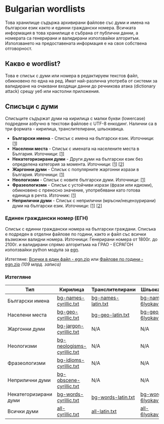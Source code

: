 # Bulgarian wordlists
Това хранилище съдържа архивирани файлове със думи и имена на български език както и единни граждански номера. Всичката информация в това хранилище е събрана от публични данни, а номерата са генерирани и валидирани използвайки алгоритъм. Използването на предоставената информация е на своя собствена отговорност.

## Какво е wordlist?
Това е списък с думи или номера в редактируем текстов файл, обикновено по една на ред. Имат най-различна употреба от системи за валидиране на очаквани входящи данни до речникова атака (dictionary attack) срещу уеб или настолни приложения.

## Списъци с думи
Списъците съдържат думи на кирилица с малки букви (lowercase) подредени азбучно в текстови файлове с UTF-8 енкодинг. Налични са в три формата - кирилица, транслителирани, шльокавица.

 * **Български имена** - Списък с имена на български език. Източници: [[1]](http://stratsimir.exsisto.com/)
 * **Населени места** - Списък с имената на населените места в България. Източници: [[1]](http://www.nsi.bg/nrnm)
 * **Некатегоризирани думи** - Други думи на български език без определена категория за момента. Източници: [[1]](https://github.com/vanyog/grammar-bg) [[2]](https://github.com/titoBouzout/Dictionaries)
 * **Жаргонни думи** - Списък с популярните жаргонни изрази в България. Източници: [[1]](https://bgjargon.com)
 * **Неологизми** - Списък с новите български думи. Източници: [[1]](http://ibl.bas.bg/infolex/neologisms.php)
 * **Фразеологизми** - Списък с устойчиви изрази (фрази или идиоми), обикновено с преносно значение, употребявани като готова единица в речта. Източник: [[1]](http://ibl.bas.bg/infolex/idioms.php)
 * **Неприлични думи** - Списък с неприлични (мръсни/нецензурирани) думи на български език. Източници: [[1]](https://github.com/zloban/obscene-words) [[2]](https://www.cs.cmu.edu/~biglou/resources/)

### Единен граждански номер (ЕГН)
Списък с единни граждански номера на български граждани. Списъка е подреден в отделни файлове по години, както и файл със всички възможни валидни номера. Източници: Генерирани номера от 1800г. до 2100г. и валидирани спрямо алгоритъма на ГРАО - ЕСРАГОН използвайки python модула за [egn](http://github.com/miglen/egn).

Изтегляне: [Всички в един файл - egn.zip](https://github.com/miglen/bulgarian-wordlists/releases/download/v1.0/egn.zip) или [Файлове по години - egn.zip](https://github.com/miglen/bulgarian-wordlists/releases/download/v1.0/egn-by-years.zip) *(109 млрд. записа)*

### Изтегляне
|Тип|Кирилица|Транслителирани|Шльокавица|Записи|
|--|--|--|--|--
|Български имена|[bg-names-cyrillic.txt](https://github.com/miglen/bulgarian-wordlists/blob/master/wordlists/bg-names-cyrillic.txt?raw=true)|[bg-names-latin.txt](https://github.com/miglen/bulgarian-wordlists/blob/master/wordlists/bg-names-latin.txt?raw=true)|[bg-names-6lyokavica.txt](https://github.com/miglen/bulgarian-wordlists/blob/master/wordlists/bg-names-6lyokavica.txt?raw=true)|5506
|Населени места|[bg-geo-cyrillic.txt](https://github.com/miglen/bulgarian-wordlists/blob/master/wordlists/bg-geo-cyrillic.txt?raw=true)|[bg-geo-latin.txt](https://github.com/miglen/bulgarian-wordlists/blob/master/wordlists/bg-geo-latin.txt?raw=true)|[bg-geo-6lyokavica.txt](https://github.com/miglen/bulgarian-wordlists/blob/master/wordlists/bg-geo-6lyokavica.txt?raw=true)|4657
|Жаргонни думи|[bg-jargon-cyrillic.txt](https://github.com/miglen/bulgarian-wordlists/blob/master/wordlists/bg-jargon-cyrillic.txt?raw=true)|N/A|N/A|15264
|Неологизми|[bg-neologisms-cyrillic.txt](https://github.com/miglen/bulgarian-wordlists/blob/master/wordlists/bg-neologisms-cyrillic.txt?raw=true)|N/A|N/A|2381
|Фразеологизми|[bg-idioms-cyrillic.txt](https://github.com/miglen/bulgarian-wordlists/blob/master/wordlists/bg-idioms-cyrillic.txt?raw=true)|N/A|N/A|6924
|Неприлични думи|[bg-obscene-cyrillic.txt](https://github.com/miglen/bulgarian-wordlists/blob/master/wordlists/bg-obscene-cyrillic.txt?raw=true)|N/A|N/A|499
|Некатегоризирани думи|[bg-words-cyrillic.txt](https://github.com/miglen/bulgarian-wordlists/blob/master/wordlists/bg-words-cyrillic.txt?raw=true)|[bg-words-latin.txt](https://github.com/miglen/bulgarian-wordlists/blob/master/wordlists/bg-words-latin.txt?raw=true)|[bg-words-6lyokavica.txt](https://github.com/miglen/bulgarian-wordlists/blob/master/wordlists/bg-words-6lyokavica.txt?raw=true)|752537
|Всички думи|[all-cyrillic.txt](https://github.com/miglen/bulgarian-wordlists/blob/master/wordlists/all-cyrillic.txt?raw=true)|[all-latin.txt](https://github.com/miglen/bulgarian-wordlists/blob/master/wordlists/all-latin.txt?raw=true)|[all-6lyokavica.txt](https://github.com/miglen/bulgarian-wordlists/blob/master/wordlists/all-6lyokavica.txt?raw=true)|755130

